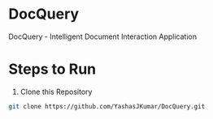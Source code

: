# DocQuery
DocQuery - Intelligent Document Interaction Application

# Steps to Run 

1. Clone this Repository
```bash
git clone https://github.com/YashasJKumar/DocQuery.git
```
